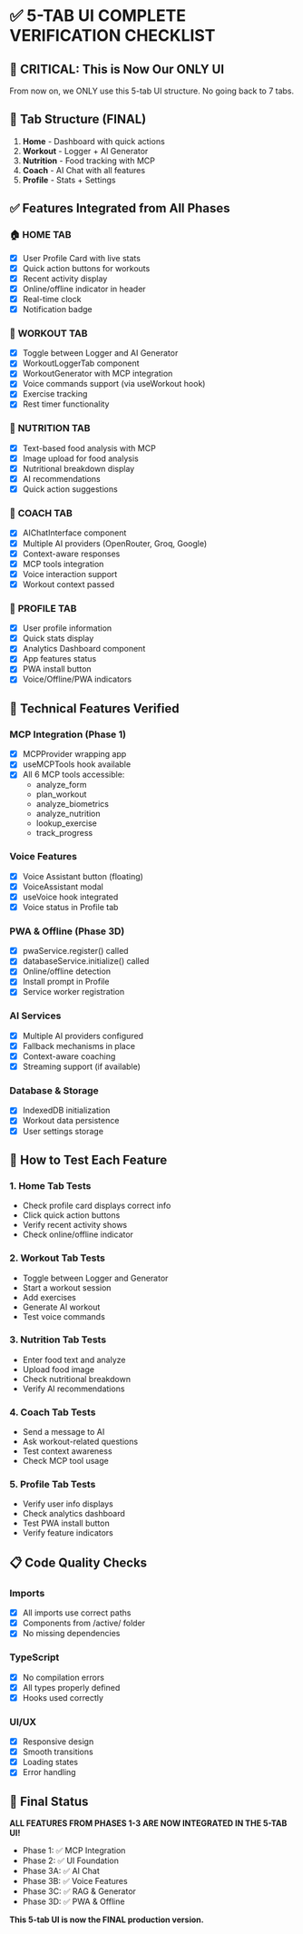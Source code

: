 # ✅ 5-TAB UI COMPLETE VERIFICATION CHECKLIST

## 🎯 **CRITICAL: This is Now Our ONLY UI**
From now on, we ONLY use this 5-tab UI structure. No going back to 7 tabs.

## 📱 **Tab Structure (FINAL)**
1. **Home** - Dashboard with quick actions
2. **Workout** - Logger + AI Generator  
3. **Nutrition** - Food tracking with MCP
4. **Coach** - AI Chat with all features
5. **Profile** - Stats + Settings

## ✅ **Features Integrated from All Phases**

### 🏠 **HOME TAB**
- [x] User Profile Card with live stats
- [x] Quick action buttons for workouts
- [x] Recent activity display
- [x] Online/offline indicator in header
- [x] Real-time clock
- [x] Notification badge

### 💪 **WORKOUT TAB**
- [x] Toggle between Logger and AI Generator
- [x] WorkoutLoggerTab component
- [x] WorkoutGenerator with MCP integration
- [x] Voice commands support (via useWorkout hook)
- [x] Exercise tracking
- [x] Rest timer functionality

### 🍎 **NUTRITION TAB**
- [x] Text-based food analysis with MCP
- [x] Image upload for food analysis
- [x] Nutritional breakdown display
- [x] AI recommendations
- [x] Quick action suggestions

### 💬 **COACH TAB**
- [x] AIChatInterface component
- [x] Multiple AI providers (OpenRouter, Groq, Google)
- [x] Context-aware responses
- [x] MCP tools integration
- [x] Voice interaction support
- [x] Workout context passed

### 👤 **PROFILE TAB**
- [x] User profile information
- [x] Quick stats display
- [x] Analytics Dashboard component
- [x] App features status
- [x] PWA install button
- [x] Voice/Offline/PWA indicators

## 🔧 **Technical Features Verified**

### **MCP Integration (Phase 1)**
- [x] MCPProvider wrapping app
- [x] useMCPTools hook available
- [x] All 6 MCP tools accessible:
  - analyze_form
  - plan_workout
  - analyze_biometrics
  - analyze_nutrition
  - lookup_exercise
  - track_progress

### **Voice Features**
- [x] Voice Assistant button (floating)
- [x] VoiceAssistant modal
- [x] useVoice hook integrated
- [x] Voice status in Profile tab

### **PWA & Offline (Phase 3D)**
- [x] pwaService.register() called
- [x] databaseService.initialize() called
- [x] Online/offline detection
- [x] Install prompt in Profile
- [x] Service worker registration

### **AI Services**
- [x] Multiple AI providers configured
- [x] Fallback mechanisms in place
- [x] Context-aware coaching
- [x] Streaming support (if available)

### **Database & Storage**
- [x] IndexedDB initialization
- [x] Workout data persistence
- [x] User settings storage

## 🚀 **How to Test Each Feature**

### **1. Home Tab Tests**
- Check profile card displays correct info
- Click quick action buttons
- Verify recent activity shows
- Check online/offline indicator

### **2. Workout Tab Tests**
- Toggle between Logger and Generator
- Start a workout session
- Add exercises
- Generate AI workout
- Test voice commands

### **3. Nutrition Tab Tests**
- Enter food text and analyze
- Upload food image
- Check nutritional breakdown
- Verify AI recommendations

### **4. Coach Tab Tests**
- Send a message to AI
- Ask workout-related questions
- Test context awareness
- Check MCP tool usage

### **5. Profile Tab Tests**
- Verify user info displays
- Check analytics dashboard
- Test PWA install button
- Verify feature indicators

## 📋 **Code Quality Checks**

### **Imports**
- [x] All imports use correct paths
- [x] Components from /active/ folder
- [x] No missing dependencies

### **TypeScript**
- [x] No compilation errors
- [x] All types properly defined
- [x] Hooks used correctly

### **UI/UX**
- [x] Responsive design
- [x] Smooth transitions
- [x] Loading states
- [x] Error handling

## 🎉 **Final Status**

**ALL FEATURES FROM PHASES 1-3 ARE NOW INTEGRATED IN THE 5-TAB UI!**

- Phase 1: ✅ MCP Integration
- Phase 2: ✅ UI Foundation  
- Phase 3A: ✅ AI Chat
- Phase 3B: ✅ Voice Features
- Phase 3C: ✅ RAG & Generator
- Phase 3D: ✅ PWA & Offline

**This 5-tab UI is now the FINAL production version.**